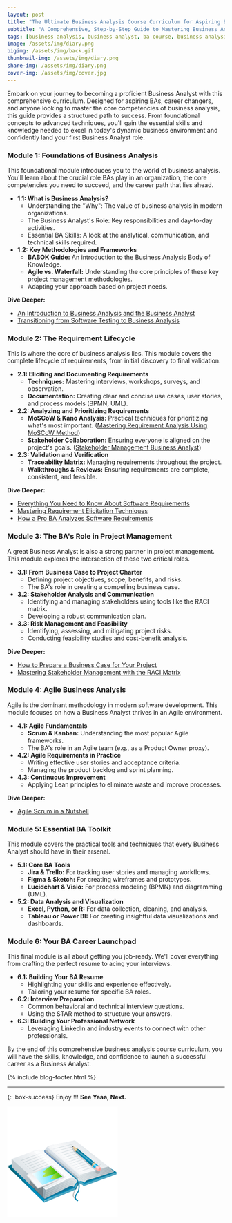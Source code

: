 ```yaml
---
layout: post
title: "The Ultimate Business Analysis Course Curriculum for Aspiring BAs"
subtitle: "A Comprehensive, Step-by-Step Guide to Mastering Business Analysis in 2025"
tags: [business analysis, business analyst, ba course, business analysis fundamentals, requirements gathering]
image: /assets/img/diary.png
bigimg: /assets/img/back.gif
thumbnail-img: /assets/img/diary.png
share-img: /assets/img/diary.png
cover-img: /assets/img/cover.jpg
---
```


Embark on your journey to becoming a proficient Business Analyst with this comprehensive curriculum. Designed for aspiring BAs, career changers, and anyone looking to master the core competencies of business analysis, this guide provides a structured path to success. From foundational concepts to advanced techniques, you'll gain the essential skills and knowledge needed to excel in today's dynamic business environment and confidently land your first Business Analyst role.

### **Module 1: Foundations of Business Analysis**

This foundational module introduces you to the world of business analysis. You'll learn about the crucial role BAs play in an organization, the core competencies you need to succeed, and the career path that lies ahead.

-   **1.1: What is Business Analysis?**
    -   Understanding the "Why": The value of business analysis in modern organizations.
    -   The Business Analyst's Role: Key responsibilities and day-to-day activities.
    -   Essential BA Skills: A look at the analytical, communication, and technical skills required.
-   **1.2: Key Methodologies and Frameworks**
    -   **BABOK Guide:** An introduction to the Business Analysis Body of Knowledge.
    -   **Agile vs. Waterfall:** Understanding the core principles of these key [project management methodologies](/agile-vs-waterfall-choosing-the-right-methodology-for-your-project/).
    -   Adapting your approach based on project needs.

**Dive Deeper:**
- [An Introduction to Business Analysis and the Business Analyst](https://rafayethossain.github.io/2019-01-22-Introduction-to-Business-Analysis/)
- [Transitioning from Software Testing to Business Analysis](https://rafayethossain.github.io/2019-01-15-How-to-Tranisition-to-Business-Analysis-from-Software-Testing/)

### **Module 2: The Requirement Lifecycle**

This is where the core of business analysis lies. This module covers the complete lifecycle of requirements, from initial discovery to final validation.

-   **2.1: Eliciting and Documenting Requirements**
    -   **Techniques:** Mastering interviews, workshops, surveys, and observation.
    -   **Documentation:** Creating clear and concise use cases, user stories, and process models (BPMN, UML).
-   **2.2: Analyzing and Prioritizing Requirements**
    -   **MoSCoW & Kano Analysis:** Practical techniques for prioritizing what's most important. ([Mastering Requirement Analysis Using MoSCoW Method](/mastering-requirement-analysis-using-moscow-method/))
    -   **Stakeholder Collaboration:** Ensuring everyone is aligned on the project's goals. ([Stakeholder Management Business Analyst](/stakeholder-management-business-analyst/))
-   **2.3: Validation and Verification**
    -   **Traceability Matrix:** Managing requirements throughout the project.
    -   **Walkthroughs & Reviews:** Ensuring requirements are complete, consistent, and feasible.

**Dive Deeper:**
- [Everything You Need to Know About Software Requirements](https://rafayethossain.github.io/2019-03-03-What-is-Software-Requirements/)
- [Mastering Requirement Elicitation Techniques](https://rafayethossain.github.io/2019-03-30-Requirement-Elicitation-Complete-Guidelines/)
- [How a Pro BA Analyzes Software Requirements](https://rafayethossain.github.io/2019-04-04-Requirement-Analysis-Guidelines/)

### **Module 3: The BA's Role in Project Management**

A great Business Analyst is also a strong partner in project management. This module explores the intersection of these two critical roles.

-   **3.1: From Business Case to Project Charter**
    -   Defining project objectives, scope, benefits, and risks.
    -   The BA's role in creating a compelling business case.
-   **3.2: Stakeholder Analysis and Communication**
    -   Identifying and managing stakeholders using tools like the RACI matrix.
    -   Developing a robust communication plan.
-   **3.3: Risk Management and Feasibility**
    -   Identifying, assessing, and mitigating project risks.
    -   Conducting feasibility studies and cost-benefit analysis.

**Dive Deeper:**
- [How to Prepare a Business Case for Your Project](https://rafayethossain.github.io/2019-02-25-How-to-Prepare-Business-Case-Business-Analyst/)
- [Mastering Stakeholder Management with the RACI Matrix](https://rafayethossain.github.io/2019-02-27-Stakeholder-Management-Business-Analyst/)

### **Module 4: Agile Business Analysis**

Agile is the dominant methodology in modern software development. This module focuses on how a Business Analyst thrives in an Agile environment.

-   **4.1: Agile Fundamentals**
    -   **Scrum & Kanban:** Understanding the most popular Agile frameworks.
    -   The BA's role in an Agile team (e.g., as a Product Owner proxy).
-   **4.2: Agile Requirements in Practice**
    -   Writing effective user stories and acceptance criteria.
    -   Managing the product backlog and sprint planning.
-   **4.3: Continuous Improvement**
    -   Applying Lean principles to eliminate waste and improve processes.

**Dive Deeper:**
- [Agile Scrum in a Nutshell](https://rafayethossain.github.io/2022-11-11-Agile-Scrum-in-a-Nutshell/)

### **Module 5: Essential BA Toolkit**

This module covers the practical tools and techniques that every Business Analyst should have in their arsenal.

-   **5.1: Core BA Tools**
    -   **Jira & Trello:** For tracking user stories and managing workflows.
    -   **Figma & Sketch:** For creating wireframes and prototypes.
    -   **Lucidchart & Visio:** For process modeling (BPMN) and diagramming (UML).
-   **5.2: Data Analysis and Visualization**
    -   **Excel, Python, or R:** For data collection, cleaning, and analysis.
    -   **Tableau or Power BI:** For creating insightful data visualizations and dashboards.

### **Module 6: Your BA Career Launchpad**

This final module is all about getting you job-ready. We'll cover everything from crafting the perfect resume to acing your interviews.

-   **6.1: Building Your BA Resume**
    -   Highlighting your skills and experience effectively.
    -   Tailoring your resume for specific BA roles.
-   **6.2: Interview Preparation**
    -   Common behavioral and technical interview questions.
    -   Using the STAR method to structure your answers.
-   **6.3: Building Your Professional Network**
    -   Leveraging LinkedIn and industry events to connect with other professionals.

By the end of this comprehensive business analysis course curriculum, you will have the skills, knowledge, and confidence to launch a successful career as a Business Analyst.

{% include blog-footer.html %}

---

{: .box-success}
Enjoy !!!
**See Yaaa, Next.**

![A diary and a pen, symbolizing the planning and documentation involved in business analysis.](/assets/img/diary.png "Business Analysis Curriculum")
